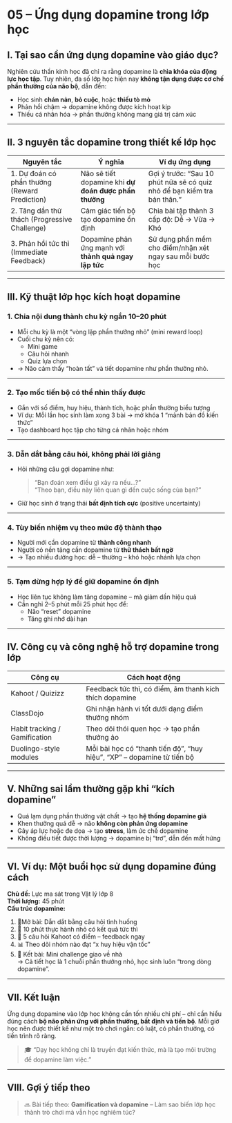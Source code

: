 # 05 – Ứng dụng dopamine trong lớp học

## I. Tại sao cần ứng dụng dopamine vào giáo dục?

Nghiên cứu thần kinh học đã chỉ ra rằng dopamine là **chìa khóa của động lực học tập**. Tuy nhiên, đa số lớp học hiện nay **không tận dụng được cơ chế phần thưởng của não bộ**, dẫn đến:

- Học sinh **chán nản**, **bỏ cuộc**, hoặc **thiếu tò mò**
- Phản hồi chậm → dopamine không được kích hoạt kịp
- Thiếu cá nhân hóa → phần thưởng không mang giá trị cảm xúc

---

## II. 3 nguyên tắc dopamine trong thiết kế lớp học

| Nguyên tắc | Ý nghĩa | Ví dụ ứng dụng |
|-----------|--------|----------------|
| 1. Dự đoán có phần thưởng (Reward Prediction) | Não sẽ tiết dopamine khi **dự đoán được phần thưởng** | Gợi ý trước: “Sau 10 phút nữa sẽ có quiz nhỏ để bạn kiểm tra bản thân.” |
| 2. Tăng dần thử thách (Progressive Challenge) | Cảm giác tiến bộ tạo dopamine ổn định | Chia bài tập thành 3 cấp độ: Dễ → Vừa → Khó |
| 3. Phản hồi tức thì (Immediate Feedback) | Dopamine phản ứng mạnh với **thành quả ngay lập tức** | Sử dụng phần mềm cho điểm/nhận xét ngay sau mỗi bước học |

---

## III. Kỹ thuật lớp học kích hoạt dopamine

### 1. Chia nội dung thành **chu kỳ ngắn 10–20 phút**

- Mỗi chu kỳ là một “vòng lặp phần thưởng nhỏ” (mini reward loop)
- Cuối chu kỳ nên có:
  - Mini game
  - Câu hỏi nhanh
  - Quiz lựa chọn
- → Não cảm thấy “hoàn tất” và tiết dopamine như phần thưởng nhỏ.

---

### 2. Tạo **mốc tiến bộ có thể nhìn thấy được**

- Gắn với số điểm, huy hiệu, thành tích, hoặc phần thưởng biểu tượng
- Ví dụ: Mỗi lần học sinh làm xong 3 bài → mở khóa 1 “mảnh bản đồ kiến thức”
- Tạo dashboard học tập cho từng cá nhân hoặc nhóm

---

### 3. Dẫn dắt bằng câu hỏi, không phải lời giảng

- Hỏi những câu gợi dopamine như:
  > “Bạn đoán xem điều gì xảy ra nếu…?”  
  > “Theo bạn, điều này liên quan gì đến cuộc sống của bạn?”  
- Giữ học sinh ở trạng thái **bất định tích cực** (positive uncertainty)

---

### 4. Tùy biến nhiệm vụ theo **mức độ thành thạo**

- Người mới cần dopamine từ **thành công nhanh**
- Người có nền tảng cần dopamine từ **thử thách bất ngờ**
- → Tạo nhiều đường học: dễ – thường – khó hoặc nhánh lựa chọn

---

### 5. Tạm dừng hợp lý để giữ dopamine ổn định

- Học liên tục không làm tăng dopamine – mà giảm dần hiệu quả
- Cần nghỉ 2–5 phút mỗi 25 phút học để:
  - Não “reset” dopamine
  - Tăng ghi nhớ dài hạn

---

## IV. Công cụ và công nghệ hỗ trợ dopamine trong lớp

| Công cụ | Cách hoạt động |
|--------|----------------|
| Kahoot / Quizizz | Feedback tức thì, có điểm, âm thanh kích thích dopamine |
| ClassDojo | Ghi nhận hành vi tốt dưới dạng điểm thưởng nhóm |
| Habit tracking / Gamification | Theo dõi thói quen học → tạo phần thưởng ảo |
| Duolingo-style modules | Mỗi bài học có “thanh tiến độ”, “huy hiệu”, “XP” – dopamine từ tiến bộ |

---

## V. Những sai lầm thường gặp khi “kích dopamine”

- Quá lạm dụng phần thưởng vật chất → tạo **hệ thống dopamine giả**
- Khen thưởng quá dễ → não **không còn phản ứng dopamine**
- Gây áp lực hoặc đe dọa → tạo **stress**, làm ức chế dopamine
- Không điều tiết được thời lượng → dopamine bị “trơ”, dẫn đến mất hứng

---

## VI. Ví dụ: Một buổi học sử dụng dopamine đúng cách

**Chủ đề:** Lực ma sát trong Vật lý lớp 8  
**Thời lượng:** 45 phút  
**Cấu trúc dopamine:**

1. 📍Mở bài: Dẫn dắt bằng câu hỏi tình huống  
2. 🧪 10 phút thực hành nhỏ có kết quả tức thì  
3. 🧠 5 câu hỏi Kahoot có điểm – feedback ngay  
4. 📊 Theo dõi nhóm nào đạt “x huy hiệu vận tốc”  
5. 🎯 Kết bài: Mini challenge giao về nhà  
→ Cả tiết học là 1 chuỗi phần thưởng nhỏ, học sinh luôn “trong dòng dopamine”.

---

## VII. Kết luận

Ứng dụng dopamine vào lớp học không cần tốn nhiều chi phí – chỉ cần hiểu đúng cách **bộ não phản ứng với phần thưởng, bất định và tiến bộ**. Mỗi giờ học nên được thiết kế như một trò chơi ngắn: có luật, có phần thưởng, có tiến trình rõ ràng.

> 🎓 “Dạy học không chỉ là truyền đạt kiến thức, mà là tạo môi trường để dopamine làm việc.”

---

## VIII. Gợi ý tiếp theo

> 🔜 Bài tiếp theo: **Gamification và dopamine** – Làm sao biến lớp học thành trò chơi mà vẫn học nghiêm túc?
